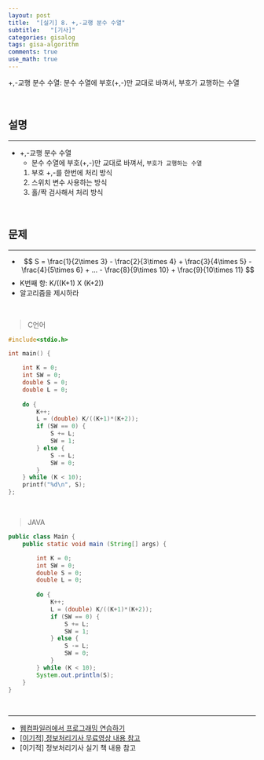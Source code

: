 ```yaml
---
layout: post
title:  "[실기] 8. +,-교행 분수 수열"
subtitle:   "[기사]"
categories: gisalog
tags: gisa-algorithm
comments: true
use_math: true
---
```


+,-교행 분수 수열: 분수 수열에 부호(+,-)만 교대로 바껴서, 부호가 교행하는 수열

<br>


## 설명
---

- +,-교행 분수 수열
	+ 분수 수열에 부호(+,-)만 교대로 바껴서, `부호가 교행하는 수열`
	1. 부호 +,-를 한번에 처리 방식
	2. 스위치 변수 사용하는 방식
	3. 홀/짝 검사해서 처리 방식

<br>


## 문제
---

- $$ S = \frac{1}{2\times 3} - \frac{2}{3\times 4} + \frac{3}{4\times 5} - \frac{4}{5\times 6} + ... - \frac{8}{9\times 10} + \frac{9}{10\times 11} $$
- K번째 항: K/((K+1) X (K+2))
- 알고리즘을 제시하라

<br>


> C언어

```c
#include<stdio.h>

int main() {

	int K = 0;
	int SW = 0;
	double S = 0;
	double L = 0;
	
	do {
		K++;
		L = (double) K/((K+1)*(K+2));
		if (SW == 0) {
			S += L;
			SW = 1;
		} else {
			S -= L;
			SW = 0;
		}
	} while (K < 10);
	printf("%d\n", S);
};
```

<br>

> JAVA

```java
public class Main {
	public static void main (String[] args) {

    	int K = 0;
    	int SW = 0;
    	double S = 0;
    	double L = 0;
    	
    	do {
    	    K++;
    	    L = (double) K/((K+1)*(K+2));
    	    if (SW == 0) {
    	        S += L;
    	        SW = 1;
    	    } else {
    	        S -= L;
    	        SW = 0;
    	    }
    	} while (K < 10);
    	System.out.println(S);
	}
}
```

<br>


---
- [웹컴파일러에서 프로그래밍 연습하기](https://csacademy.com/workspace/)
- [[이기적] 정보처리기사 무료영상 내용 참고](https://www.youtube.com/watch?v=mCM5QNC3sZA&list=PL9GldHAGKAwWNwxxf0BBRnlq49lNKYBY4)
- [이기적] 정보처리기사 실기 책 내용 참고

